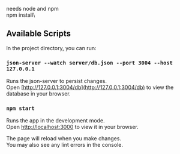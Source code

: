 needs node and npm\
npm install\

## Available Scripts

In the project directory, you can run:

### `json-server --watch server/db.json --port 3004 --host 127.0.0.1`

Runs the json-server to persist changes.\
Open [http://127.0.0.1:3004/db](http://127.0.0.1:3004/db) to view the database in your browser.

### `npm start`

Runs the app in the development mode.\
Open [http://localhost:3000](http://localhost:3000) to view it in your browser.

The page will reload when you make changes.\
You may also see any lint errors in the console.
